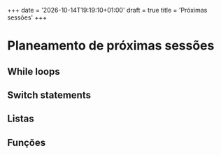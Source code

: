 +++
date = '2026-10-14T19:19:10+01:00'
draft = true
title = 'Próximas sessões'
+++

# Planeamento de próximas sessões

## While loops

## Switch statements

## Listas

## Funções